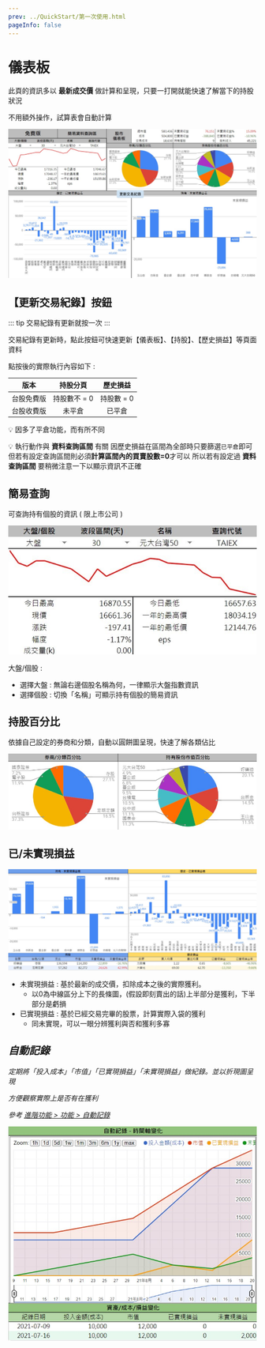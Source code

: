 ```yaml
---
prev: ../QuickStart/第一次使用.html
pageInfo: false
---
```


# 儀表板

  此頁的資訊多以 __最新成交價__ 做計算和呈現，只要一打開就能快速了解當下的持股狀況

  不用額外操作，試算表會自動計算

  ![](../../.vuepress/public/images/版本_免費版.jpg)

## 【更新交易紀錄】按鈕

  ::: tip 交易紀錄有更新就按一次
  :::

  交易紀錄有更新時，點此按鈕可快速更新【儀表板】、【持股】、【歷史損益】等頁面資料

  點按後的實際執行內容如下 :

 |   版本   | 持股分頁 | 歷史損益 |
|:------:|:--------:|:-------------: |
| 台股免費版  | 持股數不 = 0 |  持股數 = 0 |
| 台股收費版 | 未平倉       |  已平倉     |
 
 💡 因多了平倉功能，而有所不同

💡 執行動作與 **資料查詢區間** 有關
因歷史損益在區間為全部時只要篩選`已平倉`即可
但若有設定查詢區間則必須**計算區間內的買賣股數=0**才可以
所以若有設定過 **資料查詢區間** 要稍微注意一下以顯示資訊不正確

## 簡易查詢

  可查詢持有個股的資訊 ( 限上市公司 )

  ![](../../.vuepress/public/images/基本功能_簡易查詢.jpg)
  
  大盤/個股 :
  - 選擇大盤 : 無論右邊個股名稱為何，一律顯示大盤指數資訊
  - 選擇個股 : 切換「名稱」可顯示持有個股的簡易資訊

## 持股百分比

  依據自己設定的券商和分類，自動以圓餅圖呈現，快速了解各類佔比
  
  ![](../../.vuepress/public/images/基本功能_百分比.jpg)

## 已/未實現損益

  ![](../../.vuepress/public/images/基本功能_損益長條圖.jpg)

  - 未實現損益 : 基於最新的成交價，扣除成本之後的實際獲利。
    - 以0為中線區分上下的長條圖，(假設即刻賣出的話)上半部分是獲利，下半部分是虧損
  - 已實現損益 : 基於已經交易完畢的股票，計算實際入袋的獲利
    - 同未實現，可以一眼分辨獲利與否和獲利多寡

## <i class="fa-solid fa-star"/>自動記錄

  定期將「投入成本」「市值」「已實現損益」「未實現損益」做紀錄。並以折現圖呈現

  方便觀察實際上是否有在獲利

  參考 [進階功能 > 功能 > 自動記錄](../PayOnly/進階功能.md#自動記錄)

  ![](../../.vuepress/public/images/進階功能_自動記錄.jpg)
